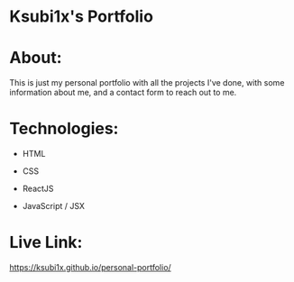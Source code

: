 # Ksubi1x's Portfolio

# About:

This is just my personal portfolio with all the projects I've done, 
with some information about me, and a contact form to reach out to me.

# Technologies:


- HTML

- CSS

- ReactJS

- JavaScript / JSX

# Live Link:

https://ksubi1x.github.io/personal-portfolio/


